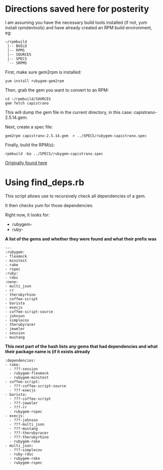 # Directions saved here for posterity

I am assuming you have the necessary build tools installed (if not, yum install rpmdevtools) and have already created an RPM build environment, eg:

    ~/rpmbuild
     |-- BUILD
     |-- RPMS
     |-- SOURCES
     |-- SPECS
     `-- SRPMS

First, make sure gem2rpm is installed:

    yum install rubygem-gem2rpm

Then, grab the gem you want to convert to an RPM:

    cd ~/rpmbuild/SOURCES
    gem fetch capistrano

This will dump the gem file in the current directory, in this case: capistrano-2.5.14.gem.

Next, create a spec file:

    gem2rpm capistrano-2.5.14.gem  > ../SPECS/rubygem-capistrano.spec

Finally, build the RPM(s):

    rpmbuild -ba ../SPECS/rubygem-capistrano.spec


[Originally found here](http://yo61.com/building-rpms-from-ruby-gems.html)

# Using find_deps.rb
This script allows use to recursively check all dependencies of a gem.

It then checks yum for those dependencies.

Right now, it looks for:

 * rubygem-
 * ruby-

**A list of the gems and whether they were found and what their prefix was**

    --- 
    :rubygem: 
    - flexmock
    - minitest
    - rake
    - rspec
    :ruby: 
    - rdoc
    :none: 
    - multi_json
    - rr
    - therubyrhino
    - coffee-script
    - barista
    - execjs
    - coffee-script-source
    - johnson
    - simplecov
    - therubyracer
    - jeweler
    - session
    - mustang

**This next part of the hash lists any gems that had dependencies and what their package name is (if it exists already**

    :dependencies: 
    - rake: 
      - ???-session
      - rubygem-flexmock
      - rubygem-minitest
    - coffee-script: 
      - ???-coffee-script-source
      - ???-execjs
    - barista: 
      - ???-coffee-script
      - ???-jeweler
      - ???-rr
      - rubygem-rspec
    - execjs: 
      - ???-johnson
      - ???-multi_json
      - ???-mustang
      - ???-therubyracer
      - ???-therubyrhino
      - rubygem-rake
    - multi_json: 
      - ???-simplecov
      - ruby-rdoc
      - rubygem-rake
      - rubygem-rspec
